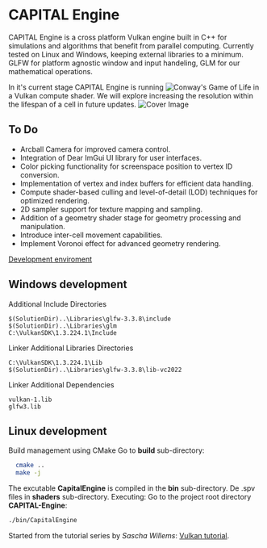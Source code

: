 # CAPITAL Engine
CAPITAL Engine is a cross platform Vulkan engine built in C++ for simulations and algorithms that benefit from parallel computing. Currently tested on Linux and Windows, keeping external libraries to a minimum. GLFW for platform agnostic window and input handeling, GLM for our mathematical operations. 

In it's current stage CAPITAL Engine is running ![Conway's Game of Life](https://en.wikipedia.org/wiki/Conway%27s_Game_of_Life) in a Vulkan compute shader. We will explore increasing the resolution within the lifespan of a cell in future updates.
![Cover Image](https://github.com/whooki3/CAPITAL-engine/blob/development/assets/CoverCapture.PNG?raw=true)

## To Do
- Arcball Camera for improved camera control.
- Integration of Dear ImGui UI library for user interfaces.
- Color picking functionality for screenspace position to vertex ID conversion.
- Implementation of vertex and index buffers for efficient data handling.
- Compute shader-based culling and level-of-detail (LOD) techniques for optimized rendering.
- 2D sampler support for texture mapping and sampling.
- Addition of a geometry shader stage for geometry processing and manipulation.
- Introduce inter-cell movement capabilities.
- Implement Voronoi effect for advanced geometry rendering.

[Development enviroment](https://vulkan-tutorial.com/Development_environment)

## Windows development
Additional Include Directories
```
$(SolutionDir)..\Libraries\glfw-3.3.8\include
$(SolutionDir)..\Libraries\glm
C:\VulkanSDK\1.3.224.1\Include
```
Linker Additional Libraries Directories
```text
C:\VulkanSDK\1.3.224.1\Lib
$(SolutionDir)..\Libraries\glfw-3.3.8\lib-vc2022
```
Linker Additional Dependencies
```text
vulkan-1.lib
glfw3.lib
```

## Linux development
Build management using CMake
Go to **build** sub-directory:
```bash
  cmake ..
  make -j
```
The excutable **CapitalEngine** is compiled in the **bin** sub-directory. De .spv files in **shaders** sub-directory.
Executing: Go to the project root directory **CAPITAL-Engine**:
```bash
./bin/CapitalEngine
```



Started from the tutorial series by *Sascha Willems*: [Vulkan tutorial](https://vulkan-tutorial.com/Introduction).

